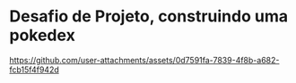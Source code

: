 # Desafio de Projeto, construindo uma pokedex



https://github.com/user-attachments/assets/0d7591fa-7839-4f8b-a682-fcb15f4f942d

